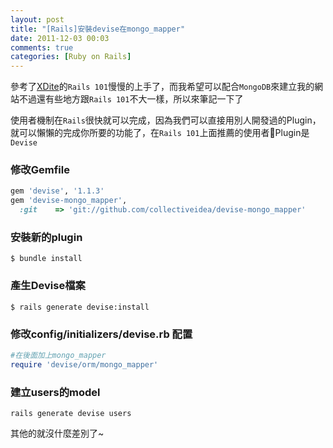 ```yaml
---
layout: post
title: "[Rails]安裝devise在mongo_mapper"
date: 2011-12-03 00:03
comments: true
categories: [Ruby on Rails]
---
```

參考了[XDite](http://blog.xdite.net/)的`Rails 101`慢慢的上手了，而我希望可以配合`MongoDB`來建立我的網站不過還有些地方跟`Rails 101`不大一樣，所以來筆記一下了

使用者機制在`Rails`很快就可以完成，因為我們可以直接用別人開發過的Plugin，就可以懶懶的完成你所要的功能了，在`Rails 101`上面推薦的使用者Plugin是`Devise`
<!--more-->

### 修改Gemfile

``` ruby Gemfile
gem 'devise', '1.1.3'
gem 'devise-mongo_mapper',
  :git    => 'git://github.com/collectiveidea/devise-mongo_mapper'
```

### 安裝新的plugin

`$ bundle install`

### 產生Devise檔案

`$ rails generate devise:install`

### 修改config/initializers/devise.rb 配置

``` ruby config/initializers/devise.rb
#在後面加上mongo_mapper
require 'devise/orm/mongo_mapper'
```
### 建立users的model

`rails generate devise users`

其他的就沒什麼差別了~
